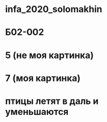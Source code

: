# infa_2020_solomakhin
# Б02-002
# 5 (не моя картинка)
# 7 (моя картинка)
# птицы летят в даль и уменьшаются
